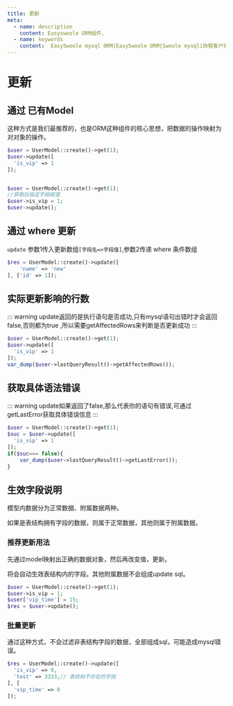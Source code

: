 ```yaml
---
title: 更新
meta:
  - name: description
    content: Easyswoole ORM组件,
  - name: keywords
    content:  EasySwoole mysql ORM|EasySwoole ORM|Swoole mysqli协程客户端|swoole ORM|更新
---
```




# 更新

## 通过 已有Model

这种方式是我们最推荐的，也是ORM这种组件的核心思想，把数据的操作映射为对对象的操作。

```php
$user = UserModel::create()->get(1);
$user->update([
  'is_vip' => 1
]);
```

```php

$user = UserModel::create()->get(1);
//获取后指定字段赋值
$user->is_vip = 1;
$user->update();
```

## 通过 where 更新

`update` 参数1传入更新数组`[字段名=>字段值]`,参数2传递 where 条件数组

```php
$res = UserModel::create()->update([
    'name' => 'new'
], ['id' => 1]);
```

## 实际更新影响的行数
::: warning
update返回的是执行语句是否成功,只有mysql语句出错时才会返回false,否则都为true
,所以需要getAffectedRows来判断是否更新成功
:::

```php
$user = UserModel::create()->get(1);
$user->update([
  'is_vip' => 1
]);
var_dump($user->lastQueryResult()->getAffectedRows());
```



## 获取具体语法错误
::: warning
update如果返回了false,那么代表你的语句有错误,可通过getLastError获取具体错误信息
:::
```php
$user = UserModel::create()->get(1);
$suc = $user->update([
  'is_vip' => 1
]);
if($suc=== false){
	var_dump($user->lastQueryResult()->getLastError());
}

```

## 生效字段说明

模型内数据分为正常数据、附属数据两种。

如果是表结构拥有字段的数据，则属于正常数据，其他则属于附属数据。

### 推荐更新用法

先通过model映射出正确的数据对象，然后再改变值，更新。

将会自动生效表结构内的字段。其他附属数据不会组成update sql。

```php
$user = UserModel::create()->get(1);
$user->is_vip = 1;
$user['vip_time'] = 15;
$res = $user->update();
```

### 批量更新

通过这种方式，不会过滤非表结构字段的数据，全部组成sql，可能造成mysql错误。

```php
$res = UserModel::create()->update([
  'is_vip' => 0,
  'test' => 3333,// 表结构不存在的字段
], [
  'vip_time' => 0
]);
```
